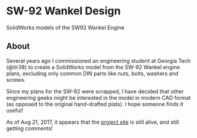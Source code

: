 # SW-92 Wankel Design
SolidWorks models of the SW92 Wankel Engine

## About
Several years ago I commissioned an engineering student at Georgia Tech (@tir38) to create a SolidWorks model from the SW-92 Wankel engine plans, excluding only common DIN parts like nuts, bolts, washers and screws.

Since my plans for the SW-92 were scrapped, I have decided that other engineering geeks might be interested in the model 
in modern CAD format (as opposed to the original hand-drafted plats).  I hope someone finds it useful!

As of Aug 21, 2017, it appears that the [project site](https://jasonatwood.io/archives/73) is still alive, and still getting comments!
